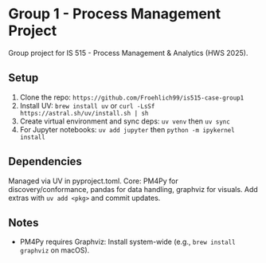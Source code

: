# Group 1 - Process Management Project

Group project for IS 515 - Process Management & Analytics (HWS 2025).

## Setup

1. Clone the repo: `https://github.com/Froehlich99/is515-case-group1`
2. Install UV: `brew install uv` or `curl -LsSf https://astral.sh/uv/install.sh | sh`
3. Create virtual environment and sync deps: `uv venv` then `uv sync`
4. For Jupyter notebooks: `uv add jupyter` then `python -m ipykernel install`

## Dependencies

Managed via UV in pyproject.toml. Core: PM4Py for discovery/conformance, pandas for data handling, graphviz for visuals. Add extras with `uv add <pkg>` and commit updates.

## Notes

- PM4Py requires Graphviz: Install system-wide (e.g., `brew install graphviz` on macOS).
